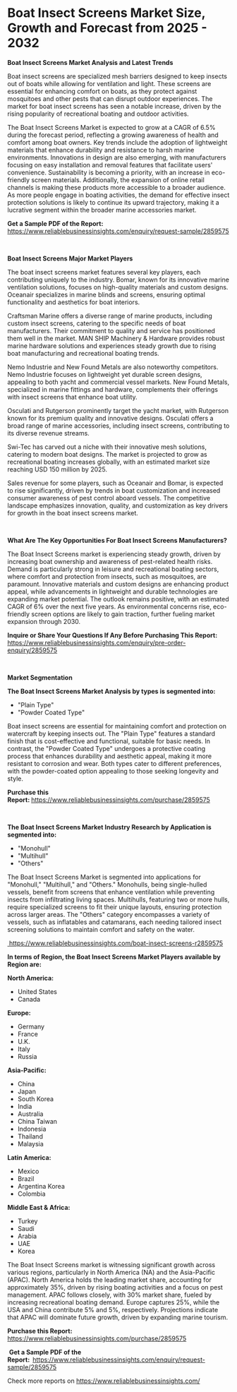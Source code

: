 <p><h1>Boat Insect Screens Market Size, Growth and Forecast from 2025 - 2032</h1></p><p><strong>Boat Insect Screens Market Analysis and Latest Trends</strong></p>
<p><p>Boat insect screens are specialized mesh barriers designed to keep insects out of boats while allowing for ventilation and light. These screens are essential for enhancing comfort on boats, as they protect against mosquitoes and other pests that can disrupt outdoor experiences. The market for boat insect screens has seen a notable increase, driven by the rising popularity of recreational boating and outdoor activities.</p><p>The Boat Insect Screens Market is expected to grow at a CAGR of 6.5% during the forecast period, reflecting a growing awareness of health and comfort among boat owners. Key trends include the adoption of lightweight materials that enhance durability and resistance to harsh marine environments. Innovations in design are also emerging, with manufacturers focusing on easy installation and removal features that facilitate users' convenience. Sustainability is becoming a priority, with an increase in eco-friendly screen materials. Additionally, the expansion of online retail channels is making these products more accessible to a broader audience. As more people engage in boating activities, the demand for effective insect protection solutions is likely to continue its upward trajectory, making it a lucrative segment within the broader marine accessories market.</p></p>
<p><strong>Get a Sample PDF of the Report:&nbsp;</strong> <a href="https://www.reliablebusinessinsights.com/enquiry/request-sample/2859575?utm_campaign=2953&utm_medium=2&utm_source=Github&utm_content=ia&utm_term=12032025&utm_id=boat-insect-screens">https://www.reliablebusinessinsights.com/enquiry/request-sample/2859575</a></p>
<p>&nbsp;</p>
<p><strong>Boat Insect Screens Major Market Players</strong></p>
<p><p>The boat insect screens market features several key players, each contributing uniquely to the industry. Bomar, known for its innovative marine ventilation solutions, focuses on high-quality materials and custom designs. Oceanair specializes in marine blinds and screens, ensuring optimal functionality and aesthetics for boat interiors.</p><p>Craftsman Marine offers a diverse range of marine products, including custom insect screens, catering to the specific needs of boat manufacturers. Their commitment to quality and service has positioned them well in the market. MAN SHIP Machinery & Hardware provides robust marine hardware solutions and experiences steady growth due to rising boat manufacturing and recreational boating trends.</p><p>Nemo Industrie and New Found Metals are also noteworthy competitors. Nemo Industrie focuses on lightweight yet durable screen designs, appealing to both yacht and commercial vessel markets. New Found Metals, specialized in marine fittings and hardware, complements their offerings with insect screens that enhance boat utility.</p><p>Osculati and Rutgerson prominently target the yacht market, with Rutgerson known for its premium quality and innovative designs. Osculati offers a broad range of marine accessories, including insect screens, contributing to its diverse revenue streams.</p><p>Swi-Tec has carved out a niche with their innovative mesh solutions, catering to modern boat designs. The market is projected to grow as recreational boating increases globally, with an estimated market size reaching USD 150 million by 2025.</p><p>Sales revenue for some players, such as Oceanair and Bomar, is expected to rise significantly, driven by trends in boat customization and increased consumer awareness of pest control aboard vessels. The competitive landscape emphasizes innovation, quality, and customization as key drivers for growth in the boat insect screens market.</p></p>
<p>&nbsp;</p>
<p><strong>What Are The Key Opportunities For Boat Insect Screens Manufacturers?</strong></p>
<p><p>The Boat Insect Screens market is experiencing steady growth, driven by increasing boat ownership and awareness of pest-related health risks. Demand is particularly strong in leisure and recreational boating sectors, where comfort and protection from insects, such as mosquitoes, are paramount. Innovative materials and custom designs are enhancing product appeal, while advancements in lightweight and durable technologies are expanding market potential. The outlook remains positive, with an estimated CAGR of 6% over the next five years. As environmental concerns rise, eco-friendly screen options are likely to gain traction, further fueling market expansion through 2030.</p></p>
<p><strong>Inquire or Share Your Questions If Any Before Purchasing This Report:</strong> <a href="https://www.reliablebusinessinsights.com/enquiry/pre-order-enquiry/2859575?utm_campaign=2953&utm_medium=2&utm_source=Github&utm_content=ia&utm_term=12032025&utm_id=boat-insect-screens">https://www.reliablebusinessinsights.com/enquiry/pre-order-enquiry/2859575</a></p>
<p>&nbsp;</p>
<p><strong>Market Segmentation</strong></p>
<p><strong>The Boat Insect Screens Market Analysis by types is segmented into:</strong></p>
<p><ul><li>"Plain Type"</li><li>"Powder Coated Type"</li></ul></p>
<p><p>Boat insect screens are essential for maintaining comfort and protection on watercraft by keeping insects out. The "Plain Type" features a standard finish that is cost-effective and functional, suitable for basic needs. In contrast, the "Powder Coated Type" undergoes a protective coating process that enhances durability and aesthetic appeal, making it more resistant to corrosion and wear. Both types cater to different preferences, with the powder-coated option appealing to those seeking longevity and style.</p></p>
<p><strong>Purchase this Report:&nbsp;</strong><a href="https://www.reliablebusinessinsights.com/purchase/2859575?utm_campaign=2953&utm_medium=2&utm_source=Github&utm_content=ia&utm_term=12032025&utm_id=boat-insect-screens">https://www.reliablebusinessinsights.com/purchase/2859575</a></p>
<p>&nbsp;</p>
<p><strong>The Boat Insect Screens Market Industry Research by Application is segmented into:</strong></p>
<p><ul><li>"Monohull"</li><li>"Multihull"</li><li>"Others"</li></ul></p>
<p><p>The Boat Insect Screens Market is segmented into applications for "Monohull," "Multihull," and "Others." Monohulls, being single-hulled vessels, benefit from screens that enhance ventilation while preventing insects from infiltrating living spaces. Multihulls, featuring two or more hulls, require specialized screens to fit their unique layouts, ensuring protection across larger areas. The "Others" category encompasses a variety of vessels, such as inflatables and catamarans, each needing tailored insect screening solutions to maintain comfort and safety on the water.</p></p>
<p><a href="https://www.reliablebusinessinsights.com/boat-insect-screens-r2859575?utm_campaign=2953&utm_medium=2&utm_source=Github&utm_content=ia&utm_term=12032025&utm_id=boat-insect-screens">&nbsp;https://www.reliablebusinessinsights.com/boat-insect-screens-r2859575</a></p>
<p><strong>In terms of Region, the Boat Insect Screens Market Players available by Region are:</strong></p>
<p>
    <p> <strong> North America: </strong>
        <ul>
            <li>United States</li>
            <li>Canada</li>
        </ul>
        </p> 
    <p> <strong> Europe: </strong>
        <ul>
            <li>Germany</li>
            <li>France</li>
            <li>U.K.</li>
            <li>Italy</li>
            <li>Russia</li>
        </ul>
        </p> 
    <p> <strong> Asia-Pacific: </strong>
        <ul>
            <li>China</li>
            <li>Japan</li>
            <li>South Korea</li>
            <li>India</li>
            <li>Australia</li>
            <li>China Taiwan</li>
            <li>Indonesia</li>
            <li>Thailand</li>
            <li>Malaysia</li>
        </ul>
        </p> 
    <p> <strong> Latin America: </strong>
        <ul>
            <li>Mexico</li>
            <li>Brazil</li>
            <li>Argentina Korea</li>
            <li>Colombia</li>
        </ul>
        </p> 
    <p> <strong> Middle East & Africa: </strong>
        <ul>
            <li>Turkey</li>
            <li>Saudi</li>
            <li>Arabia</li>
            <li>UAE</li>
            <li>Korea</li>
        </ul>
    </p>
    </p>
<p><p>The Boat Insect Screens market is witnessing significant growth across various regions, particularly in North America (NA) and the Asia-Pacific (APAC). North America holds the leading market share, accounting for approximately 35%, driven by rising boating activities and a focus on pest management. APAC follows closely, with 30% market share, fueled by increasing recreational boating demand. Europe captures 25%, while the USA and China contribute 5% and 5%, respectively. Projections indicate that APAC will dominate future growth, driven by expanding marine tourism.</p></p>
<p><strong>Purchase this Report: </strong><a href="https://www.reliablebusinessinsights.com/purchase/2859575?utm_campaign=2953&utm_medium=2&utm_source=Github&utm_content=ia&utm_term=12032025&utm_id=boat-insect-screens">https://www.reliablebusinessinsights.com/purchase/2859575</a></p>
<p>&nbsp;<strong>Get a Sample PDF of the Report:&nbsp;&nbsp;</strong><a href="https://www.reliablebusinessinsights.com/enquiry/request-sample/2859575?utm_campaign=2953&utm_medium=2&utm_source=Github&utm_content=ia&utm_term=12032025&utm_id=boat-insect-screens">https://www.reliablebusinessinsights.com/enquiry/request-sample/2859575</a></p>
<p><strong></strong></p>
<p>Check more reports on <a href="https://www.reliablebusinessinsights.com/?utm_campaign=2953&utm_medium=2&utm_source=Github&utm_content=ia&utm_term=12032025&utm_id=boat-insect-screens">https://www.reliablebusinessinsights.com/</a></p>